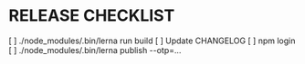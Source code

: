 # RELEASE CHECKLIST

[ ] ./node_modules/.bin/lerna run build
[ ] Update CHANGELOG
[ ] npm login
[ ] ./node_modules/.bin/lerna publish --otp=...
